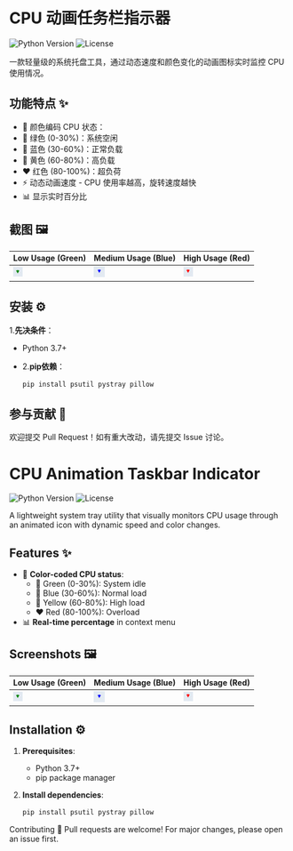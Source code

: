 # CPU 动画任务栏指示器
![Python Version](https://img.shields.io/badge/python-3.7%2B-blue)
![License](https://img.shields.io/badge/license-MIT-green)

一款轻量级的系统托盘工具，通过动态速度和颜色变化的动画图标实时监控 CPU 使用情况。

## 功能特点 ✨
- 🎨 颜色编码 CPU 状态：
 - 💚 绿色 (0-30%)：系统空闲
 - 💙 蓝色 (30-60%)：正常负载
 - 💛 黄色 (60-80%)：高负载
 - ❤️ 红色 (80-100%)：超负荷
- ⚡ 动态动画速度 - CPU 使用率越高，旋转速度越快
- 📊 显示实时百分比

## 截图 🖼️
| Low Usage (Green) | Medium Usage (Blue) | High Usage (Red) |
|-------------------|---------------------|------------------|
| ![Green](screenshots/green.png) | ![Blue](screenshots/blue.png) | ![Red](screenshots/red.png) |

## 安装 ⚙️
1.**先决条件**：
 - Python 3.7+

- 2.**pip依赖**：
  ```bash
  pip install psutil pystray pillow

## 参与贡献 🤝
欢迎提交 Pull Request！如有重大改动，请先提交 Issue 讨论。


# CPU Animation Taskbar Indicator

![Python Version](https://img.shields.io/badge/python-3.7%2B-blue)
![License](https://img.shields.io/badge/license-MIT-green)

A lightweight system tray utility that visually monitors CPU usage through an animated icon with dynamic speed and color changes.

## Features ✨

- 🎨 **Color-coded CPU status**:
  - 💚 Green (0-30%): System idle
  - 💙 Blue (30-60%): Normal load
  - 💛 Yellow (60-80%): High load
  - ❤️ Red (80-100%): Overload
- 📊 **Real-time percentage** in context menu


## Screenshots 🖼️

| Low Usage (Green) | Medium Usage (Blue) | High Usage (Red) |
|-------------------|---------------------|------------------|
| ![Green](screenshots/green.png) | ![Blue](screenshots/blue.png) | ![Red](screenshots/red.png) |

## Installation ⚙️

1. **Prerequisites**:
   - Python 3.7+
   - pip package manager

2. **Install dependencies**:
   ```bash
   pip install psutil pystray pillow


Contributing 🤝
Pull requests are welcome! For major changes, please open an issue first.
